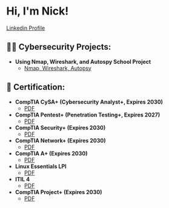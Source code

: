 <h1>Hi, I'm Nick! </h1>
<a href="https://www.linkedin.com/in/NicholasMGrady/">Linkedin Profile</a>

<h2>👨‍💻 Cybersecurity Projects:</h2>

- <b>Using Nmap, Wireshark, and Autospy School Project</b>
  - [Nmap, Wireshark, Autopsy](https://github.com/NicholasGrady/SchoolProjects/blob/main/README.md)

<h2>📜 Certification:</h2>

- <b>CompTIA CySA+ (Cybersecurity Analyst+, Expires 2030)</b>
  - [PDF](https://github.com/NicholasGrady/Certificates/blob/main/CompTIA%20CySA%2B%20ce%20certificate.pdf)
- <b>CompTIA Pentest+ (Penetration Testing+, Expires 2027)</b>
  - [PDF](https://github.com/NicholasGrady/Certificates/blob/main/CompTIA%20PenTest%2B%20ce%20certificate.pdf)
- <b>CompTIA Security+ (Expires 2030)</b>
  - [PDF](https://github.com/NicholasGrady/Certificates/blob/main/CompTIA%20Security%2B%20ce%20certificate.pdf)
- <b>CompTIA Network+ (Expires 2030)</b>
  - [PDF](https://github.com/NicholasGrady/Certificates/blob/main/CompTIA%20Network%2B%20ce%20certificate.pdf)
- <b>CompTIA A+ (Expires 2030)</b>
  - [PDF](https://github.com/NicholasGrady/Certificates/blob/main/CompTIA%20A%2B%20ce%20certificate.pdf)
- <b>Linux Essentials LPI</b>
  - [PDF](https://github.com/NicholasGrady/Certificates/blob/main/LE-1.pdf)
- <b>ITIL 4</b>
  - [PDF](https://github.com/NicholasGrady/Certificates/blob/main/e-cert.pdf)
- <b>CompTIA Project+ (Expires 2030)</b>
  - [PDF](https://github.com/NicholasGrady/Certificates/blob/main/CompTIA%20Project%2B%20certificate.pdf)


<!--
**NicholasGrady/NicholasGrady** is a ✨ _special_ ✨ repository because its `README.md` (this file) appears on your GitHub profile.

Here are some ideas to get you started:

- 🔭 I’m currently working on ...
- 🌱 I’m currently learning ...
- 👯 I’m looking to collaborate on ...
- 🤔 I’m looking for help with ...
- 💬 Ask me about ...
- 📫 How to reach me: ...
- 😄 Pronouns: ...
- ⚡ Fun fact: ...
-->

